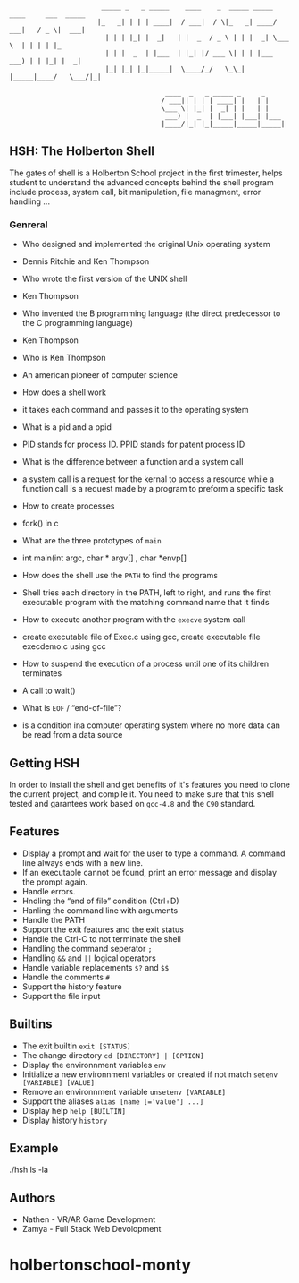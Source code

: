 ```

                       _____ _   _ _____    ____    _  _____ _____ ____     ___  _____ 
                      |_   _| | | | ____|  / ___|  / \|_   _| ____/ ___|   / _ \|  ___|
                        | | | |_| |  _|   | |  _  / _ \ | | |  _| \___ \  | | | | |_   
                        | | |  _  | |___  | |_| |/ ___ \| | | |___ ___) | | |_| |  _|  
                        |_| |_| |_|_____|  \____/_/   \_\_| |_____|____/   \___/|_|    

                                       ____  _   _ _____ _     _
                                      / ___|| | | | ____| |   | |
                                      \___ \| |_| |  _| | |   | |
                                       ___) |  _  | |___| |___| |___
                                      |____/|_| |_|_____|_____|_____|
```

## HSH: The Holberton Shell
The gates of shell is a Holberton School project in the first trimester, helps student to understand the advanced
concepts behind the shell program include process, system call, bit manipulation, file managment, error handling ...

### Genreral

* Who designed and implemented the original Unix operating system
- Dennis Ritchie and Ken Thompson
* Who wrote the first version of the UNIX shell
- Ken Thompson
* Who invented the B programming language (the direct predecessor to the C programming language)
- Ken Thompson
* Who is Ken Thompson
- An american pioneer of computer science
* How does a shell work
- it takes each command and passes it to the operating system
* What is a pid and a ppid
- PID stands for process ID. PPID stands for patent process ID
* What is the difference between a function and a system call
- a system call is a request for the kernal to access a resource while a function call is a request made by a program to preform a specific task
* How to create processes
- fork() in c
* What are the three prototypes of `main`
- int main(int argc, char * argv[] , char *envp[]
* How does the shell use the `PATH` to find the programs
- Shell tries each directory in the PATH, left to right, and runs the first executable program with the matching command name that it finds
* How to execute another program with the `execve` system call
- create executable file of Exec.c using gcc, create executable file execdemo.c using gcc 
* How to suspend the execution of a process until one of its children terminates
- A call to wait()
* What is `EOF` / “end-of-file”?
- is a condition ina computer operating system where no more data can be read from a data source

## Getting HSH
In order to install the shell and get benefits of it's features you need to clone the current project, and compile it.
You need to make sure that this shell tested and garantees work based on `gcc-4.8` and the `C90` standard.

## Features
* Display a prompt and wait for the user to type a command. A command line always ends with a new line.
* If an executable cannot be found, print an error message and display the prompt again.
* Handle errors.
* Hndling the “end of file” condition (Ctrl+D)
* Hanling the command line with arguments
* Handle the PATH
* Support the exit features and the exit status
* Handle the Ctrl-C to not terminate the shell
* Handling the command seperator `;`
* Handling `&&` and `||` logical operators
* Handle variable replacements `$?` and `$$`
* Handle the comments `#`
* Support the history feature
* Support the file input

## Builtins
* The exit builtin `exit [STATUS]`
* The change directory `cd [DIRECTORY] | [OPTION]`
* Display the environnment variables `env`
* Initialize a new environnment variables or created if not match `setenv [VARIABLE] [VALUE]`
* Remove an environnment variable `unsetenv [VARIABLE]`
* Support the aliases `alias [name [='value'] ...]`
* Display help `help [BUILTIN]`
* Display history `history`

## Example
./hsh
ls -la


## Authors
* Nathen - VR/AR Game Development
* Zamya - Full Stack Web Devolopment
# holbertonschool-monty
